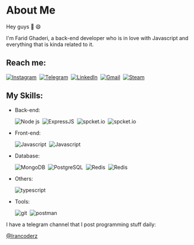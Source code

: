 # About Me
Hey guys :wave: 😄

I'm Farid Ghaderi, a back-end developer who is in love with Javascript and everything that is kinda related to it. 

## Reach me:
<a target="_blank" href="https://www.instagram.com/far1dghaderi"><img src="https://img.shields.io/badge/instagram-%23E4405F.svg?&style=for-the-badge&logo=instagram&logoColor=white" alt="Instagram" /></a>&nbsp;
<a target="_blank" href="https://t.me/far1dghaderi"><img src="https://img.shields.io/badge/Telegram-%23E4405F.svg?&style=for-the-badge&logo=telegram&logoColor=white&color=lightblue" alt="Telegram" /></a>&nbsp;
<a target="_blank" href="https://www.linkedin.com/in/farid-ghaderi-ba9911167/"><img src="https://img.shields.io/badge/linkedin-%230077B5.svg?&style=for-the-badge&logo=linkedin&logoColor=white" alt="LinkedIn" /></a>&nbsp;
<a target="_blank" href="mailto:faridghaderi2001@gmail.com?subject=Hello%20Farid"><img src="https://img.shields.io/badge/gmail-%23D14836.svg?&style=for-the-badge&logo=gmail&logoColor=white" alt="Gmail"/></a>&nbsp;
<a target="_blank" href="https://steamcommunity.com/id/faridghaderi/"><img src="https://img.shields.io/badge/Steam-%23D14836.svg?&style=for-the-badge&logo=steam&logoColor=white&color=black" alt="Steam"/></a>&nbsp;

## My Skills:

* Back-end:
 
  <img src="https://img.shields.io/badge/Node.JS-%23E4405F.svg?&style=for-the-badge&logo=Node.js&logoColor=lightgreen&color=black" alt="Node js" /></a>&nbsp;
  <img src="https://img.shields.io/badge/Express.JS-%23E4405F.svg?&style=for-the-badge&logo=express&logoColor=lightgreen&color=black" alt="ExpressJS" /></a>&nbsp;
  <img src="https://img.shields.io/badge/NestJS-%23E4405F.svg?&style=for-the-badge&logo=nestjs&logoColor=red&color=black" alt="spcket.io" /></a>&nbsp;
  <img src="https://img.shields.io/badge/Socket.io-%23E4405F.svg?&style=for-the-badge&logo=Socket.io&logoColor=lightgreen&color=black" alt="spcket.io" /></a>&nbsp;

  
* Front-end:
 
  <img src="https://img.shields.io/badge/Vanilla JS-%23E4405F.svg?&style=for-the-badge&logo=javascript&logoColor=yellow&color=black" alt="Javascript" /></a>&nbsp;
  <img src="https://img.shields.io/badge/React Js-%23E4405F.svg?&style=for-the-badge&logo=react&logoColor=lightblue&color=black" alt="Javascript" /></a>&nbsp;


* Database:

  <img src="https://img.shields.io/badge/MongoDB-%23E4405F.svg?&style=for-the-badge&logo=mongodb&logoColor=lightgreen&color=black" alt="MongoDB" /></a>&nbsp;
  <img src="https://img.shields.io/badge/Postgresql-%23E4405F.svg?&style=for-the-badge&logo=postgresql&logoColor=lightpurple&color=black" alt="PostgreSQL" /></a>&nbsp;
  <img src="https://img.shields.io/badge/SQLite-%23E4405F.svg?&style=for-the-badge&logo=sqlite&logoColor=blue&color=black" alt="Redis" /></a>&nbsp;
  <img src="https://img.shields.io/badge/Redis-%23E4405F.svg?&style=for-the-badge&logo=Redis&logoColor=Red&color=black" alt="Redis" /></a>&nbsp;
  
* Others:

  <img src="https://img.shields.io/badge/typescript-%23E4405F.svg?&style=for-the-badge&logo=typescript&logoColor=blue&color=black" alt="typescript" /></a>&nbsp;

  
* Tools:

  <img src="https://img.shields.io/badge/Git-%23E4405F.svg?&style=for-the-badge&logo=Git&logoColor=orange&color=black" alt="git" /></a>&nbsp;
  <img src="https://img.shields.io/badge/Postman-%23E4405F.svg?&style=for-the-badge&logo=postman&logoColor=orange&color=black" alt="postman" /></a>&nbsp;

  
I have a telegram channel that I post programming stuff daily:

[@Irancoderz](https://t.me/irancoderz)

  




